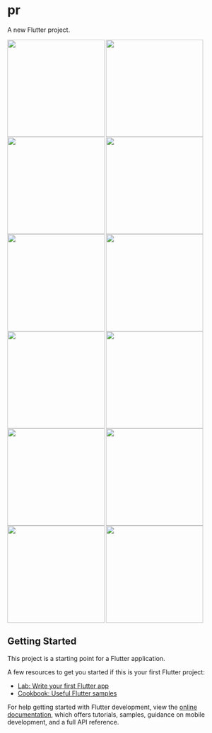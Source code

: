 # pr

A new Flutter project.

<img align="left" src="https://github.com/krishnasavani1244/mirror_wall/assets/131374449/6af82a6c-4913-494e-85f4-c62b101d9500" width="220px">
<img align="left" src="https://github.com/krishnasavani1244/mirror_wall/assets/131374449/5710bb40-ffbf-4bf4-b1c2-eb3fe4133d63" width="220px">
<img src="https://github.com/krishnasavani1244/mirror_wall/assets/131374449/49dd1c4d-b3e7-4f84-a4ad-dce15114c2d4" width="220px">

<img align="left" src="https://github.com/krishnasavani1244/mirror_wall/assets/131374449/6af82a6c-4913-494e-85f4-c62b101d9500" width="220px">
<img align="left" src="https://github.com/krishnasavani1244/mirror_wall/assets/131374449/4b8d0c3b-6fc4-4907-8be5-e24a97d4566d" width="220px">
<img src="https://github.com/krishnasavani1244/mirror_wall/assets/131374449/1e7fc828-2024-49d4-b9ad-ca962dd8d5b8" width="220px">

<img align="left" src="https://github.com/krishnasavani1244/mirror_wall/assets/131374449/eb342415-02ea-493e-b761-8772ced9ca57" width="220px">
<img align="left" src="https://github.com/krishnasavani1244/mirror_wall/assets/131374449/a65a350e-6b37-46f3-8c05-f2b4dcd811d6" width="220px">
<img src="" width="220px">

<img align="left" src="https://github.com/krishnasavani1244/mirror_wall/assets/131374449/f17f1210-c784-4498-8e38-0e26accd6740" width="220px">
<img align="left" src="https://github.com/krishnasavani1244/mirror_wall/assets/131374449/7470602b-fd4b-4447-824a-6226b9538e50" width="220px">
<img src="https://github.com/krishnasavani1244/mirror_wall/assets/131374449/690ac916-8f92-42bd-88b3-70bf429a1dc3" width="220px">

## Getting Started

This project is a starting point for a Flutter application.

A few resources to get you started if this is your first Flutter project:

- [Lab: Write your first Flutter app](https://docs.flutter.dev/get-started/codelab)
- [Cookbook: Useful Flutter samples](https://docs.flutter.dev/cookbook)

For help getting started with Flutter development, view the
[online documentation](https://docs.flutter.dev/), which offers tutorials,
samples, guidance on mobile development, and a full API reference.
